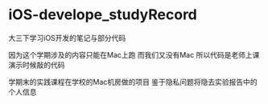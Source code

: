 # iOS-develope_studyRecord
<p>大三下学习iOS开发的笔记与部分代码</p>
<p>因为这个学期涉及的内容只能在Mac上跑 而我们又没有Mac 所以代码是老师上课演示时候敲的代码</p>
<p>学期末的实践课程在学校的Mac机房做的项目 鉴于隐私问题将隐去实验报告中的个人信息</p>
